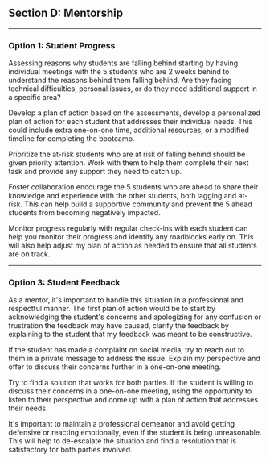 ## Section D: Mentorship

---

### Option 1: Student Progress

Assessing reasons why students are falling behind starting by having individual meetings with the 5 students who are 2 weeks behind to understand the reasons behind them falling behind. Are they facing technical difficulties, personal issues, or do they need additional support in a specific area?

Develop a plan of action based on the assessments, develop a personalized plan of action for each student that addresses their individual needs. This could include extra one-on-one time, additional resources, or a modified timeline for completing the bootcamp.

Prioritize the at-risk students who are at risk of falling behind should be given priority attention. Work with them to help them complete their next task and provide any support they need to catch up.

Foster collaboration encourage the 5 students who are ahead to share their knowledge and experience with the other students, both lagging and at-risk. This can help build a supportive community and prevent the 5 ahead students from becoming negatively impacted.

Monitor progress regularly with regular check-ins with each student can help you monitor their progress and identify any roadblocks early on. This will also help adjust my plan of action as needed to ensure that all students are on track.

---

### Option 3: Student Feedback

As a mentor, it's important to handle this situation in a
professional and respectful manner. The first plan of action would be to start by acknowledging the student's concerns and apologizing for any confusion or frustration the feedback may have caused, clarify the feedback by explaining to the student that my feedback was meant to be constructive.

If the student has made a complaint on social media, try to reach out to them in a private message to address the issue. Explain my perspective and offer to discuss their concerns further in a one-on-one meeting.

Try to find a solution that works for both parties. If the student is willing to discuss their concerns in a one-on-one meeting, using the opportunity to listen to their perspective and come up with a plan of action that addresses their needs.

It's important to maintain a professional demeanor and avoid getting defensive or reacting emotionally, even if the student is being unreasonable. This will help to de-escalate the situation and find a resolution that is satisfactory for both parties involved.
